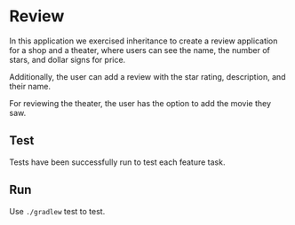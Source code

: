 # Review

In this application we exercised inheritance to create a review application for a shop and a theater, where users can see the name, the number of stars, and dollar signs for price. 

Additionally, the user can add a review with the star rating, description, and their name.

For reviewing the theater, the user has the option to add the movie they saw.

## Test

Tests have been successfully run to test each feature task.

## Run

Use `./gradlew` test to test. 